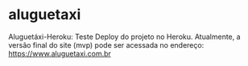 # aluguetaxi
 Aluguetáxi-Heroku: Teste Deploy do projeto no Heroku. Atualmente, a versão final do site (mvp) pode ser acessada no endereço: https://www.aluguetaxi.com.br
 
